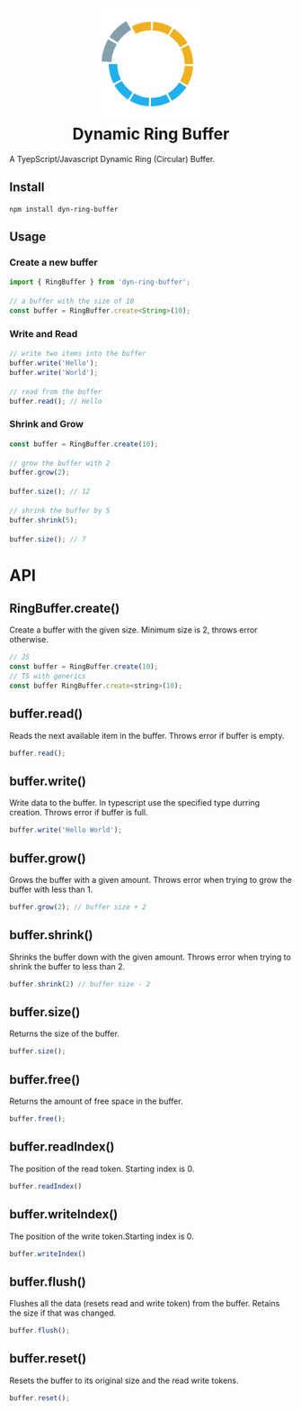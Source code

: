<h1 align="center">
<img width="200" src="media/logo.svg" alt="Ring Buffer">
</br>
Dynamic Ring Buffer
</h1>

A TyepScript/Javascript Dynamic Ring (Circular) Buffer.

## Install
```
npm install dyn-ring-buffer
```
## Usage
### Create a new buffer
```js
import { RingBuffer } from 'dyn-ring-buffer';

// a buffer with the size of 10
const buffer = RingBuffer.create<String>(10);
```
### Write and Read
```js
// write two items into the buffer
buffer.write('Hello');
buffer.write('World');

// read from the buffer
buffer.read(); // Hello
```
### Shrink and Grow
```js
const buffer = RingBuffer.create(10);

// grow the buffer with 2
buffer.grow(2);

buffer.size(); // 12

// shrink the buffer by 5
buffer.shrink(5);

buffer.size(); // 7
```

# API
## RingBuffer.create()
Create a buffer with the given size. Minimum size is 2, throws error otherwise.
```js
// JS
const buffer = RingBuffer.create(10);
// TS with generics
const buffer RingBuffer.create<string>(10);
```
## buffer.read()
Reads the next available item in the buffer. Throws error if buffer is empty.
```js
buffer.read();
```
## buffer.write()
Write data to the buffer. In typescript use the specified type durring creation. Throws error if buffer is full.
```js
buffer.write('Hello World');
```
## buffer.grow()
Grows the buffer with a given amount. Throws error when trying to grow the buffer with less than 1.
```js
buffer.grow(2); // buffer size + 2
```
## buffer.shrink()
Shrinks the buffer down with the given amount. Throws error when trying to shrink the buffer to less than 2.
```js
buffer.shrink(2) // buffer size - 2
```
## buffer.size()
Returns the size of the buffer.
```js
buffer.size();
```
## buffer.free()
Returns the amount of free space in the buffer.
```js
buffer.free();
```
## buffer.readIndex()
The position of the read token. Starting index is 0.
```js
buffer.readIndex()
```
## buffer.writeIndex()
The position of the write token.Starting index is 0.
```js
buffer.writeIndex()
```
## buffer.flush()
Flushes all the data (resets read and write token) from the buffer. Retains the size if that was changed.
```js
buffer.flush();
```
## buffer.reset()
Resets the buffer to its original size and the read write tokens.
```js
buffer.reset();
```
